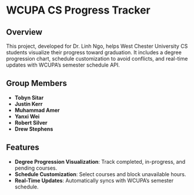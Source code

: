 # WCUPA CS Progress Tracker

## Overview
This project, developed for Dr. Linh Ngo, helps West Chester University CS students visualize their progress toward graduation. It includes a degree progression chart, schedule customization to avoid conflicts, and real-time updates with WCUPA’s semester schedule API.

## Group Members
- **Tobyn Sitar**
- **Justin Kerr**
- **Muhammad Amer**
- **Yanxi Wei**
- **Robert Silver**
- **Drew Stephens**

## Features
- **Degree Progression Visualization**: Track completed, in-progress, and pending courses.
- **Schedule Customization**: Select courses and block unavailable hours.
- **Real-Time Updates**: Automatically syncs with WCUPA’s semester schedule.
